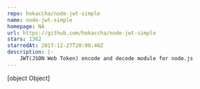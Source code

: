 ```yaml
---
repo: hokaccha/node-jwt-simple
name: node-jwt-simple
homepage: NA
url: https://github.com/hokaccha/node-jwt-simple
stars: 1362
starredAt: 2017-12-27T20:08:46Z
description: |-
    JWT(JSON Web Token) encode and decode module for node.js
---
```


[object Object]
